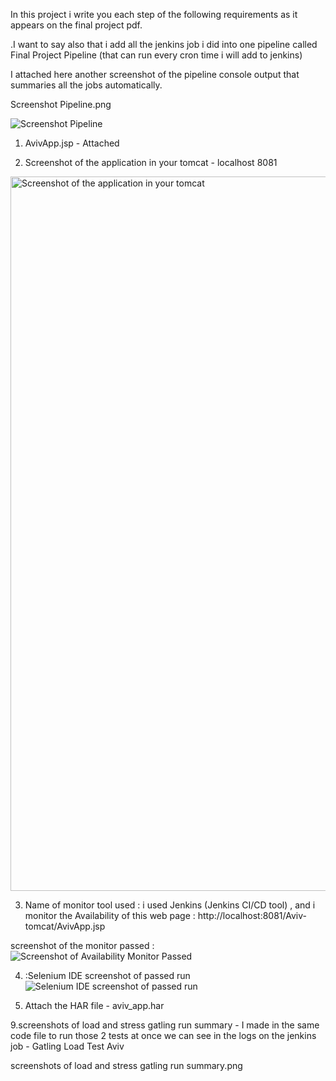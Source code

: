 In this project i write you each step of the following requirements as it appears on the final project pdf.

.I want to say also that i add all the jenkins job i did into one pipeline called Final Project Pipeline (that can run every cron time i will add to jenkins)

I attached here another screenshot of the pipeline console output that summaries all the jobs automatically.

Screenshot Pipeline.png



![Screenshot Pipeline](https://github.com/avivbs96/AvivApp-DevOps/assets/85108235/1df4bafb-a711-489e-b54c-173e401d42ad)


1. AvivApp.jsp - Attached

2. Screenshot of the application in your tomcat - localhost 8081
   
<img width="1143" alt="Screenshot of the application in your tomcat" src="https://github.com/avivbs96/AvivApp-DevOps/assets/85108235/9d14f667-9b7f-4ef9-8ed0-ce048f162009">


3. Name of monitor tool used :
 i used Jenkins (Jenkins CI/CD tool) , and i monitor the Availability of this web page : http://localhost:8081/Aviv-tomcat/AvivApp.jsp 

screenshot of the monitor passed : 
      ![Screenshot of Availability Monitor Passed](https://github.com/avivbs96/AvivApp-DevOps/assets/85108235/f171d8a2-1c6b-4277-8787-ad853342d089)



4. :Selenium IDE screenshot of passed run
![Selenium IDE screenshot of passed run](https://github.com/avivbs96/AvivApp-DevOps/assets/85108235/2f6412ff-bb00-4232-ac34-47c4046aaf87)







8.  Attach the HAR file - aviv_app.har

9.screenshots of load and stress gatling run summary - I made in the same code file to run those 2 tests at once
we can see in the logs on the jenkins job - Gatling Load Test Aviv

screenshots of load and stress gatling run summary.png
